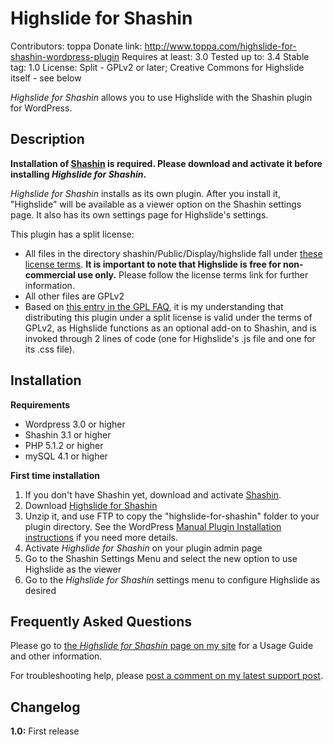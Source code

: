 Highslide for Shashin
=====================

Contributors: toppa
Donate link: http://www.toppa.com/highslide-for-shashin-wordpress-plugin
Requires at least: 3.0
Tested up to: 3.4
Stable tag: 1.0
License: Split - GPLv2 or later; Creative Commons for Highslide itself - see below

_Highslide for Shashin_ allows you to use Highslide with the Shashin plugin for WordPress.

Description
-----------

**Installation of [Shashin](http://wordpress.org/extend/plugins/shashin/) is required. Please download and activate it before installing _Highslide for Shashin_.**

_Highslide for Shashin_ installs as its own plugin. After you install it, "Highslide" will be available as a viewer option on the Shashin settings page. It also has its own settings page for Highslide's settings.

This plugin has a split license:

* All files in the directory shashin/Public/Display/highslide fall under [these license terms](http://www.highslide.com/#license). **It is important to note that Highslide is free for non-commercial use only.** Please follow the license terms link for further information.
* All other files are GPLv2
* Based on [this entry in the GPL FAQ](http://www.gnu.org/licenses/gpl-faq.html#GPLAndPlugins), it is my understanding that distributing this plugin under a split license is valid under the terms of GPLv2, as Highslide functions as an optional add-on to Shashin, and is invoked through 2 lines of code (one for Highslide's .js file and one for its .css file).

Installation
------------

**Requirements**

* Wordpress 3.0 or higher
* Shashin 3.1 or higher
* PHP 5.1.2 or higher
* mySQL 4.1 or higher

**First time installation**

1. If you don't have Shashin yet, download and activate [Shashin](http://wordpress.org/extend/plugins/shashin/).
1. Download [Highslide for Shashin](https://github.com/downloads/toppa/Highslide-for-Shashin/highslide-for-shashin.zip)
1. Unzip it, and use FTP to copy the "highslide-for-shashin" folder to your plugin directory. See the WordPress [Manual Plugin Installation instructions](http://codex.wordpress.org/Managing_Plugins#Manual_Plugin_Installation) if you need more details.
1. Activate _Highslide for Shashin_ on your plugin admin page
1. Go to the Shashin Settings Menu and select the new option to use Highslide as the viewer
1. Go to the _Highslide for Shashin_ settings menu to configure Highslide as desired

Frequently Asked Questions
--------------------------

Please go to [the _Highslide for Shashin_ page on my site](http://www.toppa.com/highslide-for-shashin-wordpress-plugin) for a Usage Guide and other information.

For troubleshooting help, please [post a comment on my latest support post](http://www.toppa.com/category/wordpress-plugins/support/).

Changelog
---------

**1.0:** First release
